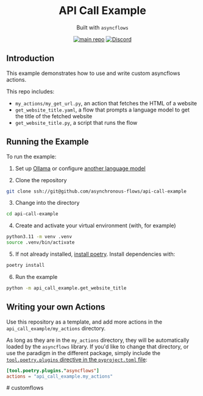 <div align="center">
<h1>
API Call Example
</h1>

Built with `asyncflows`

[![main repo](https://img.shields.io/badge/main_repo-1f425f)](https://github.com/asynchronous-flows/asyncflows)
[![Discord](https://img.shields.io/badge/discord-7289da)](https://discord.gg/AGZ6GrcJCh)

</div>

## Introduction

This example demonstrates how to use and write custom asyncflows actions.  

This repo includes:
- `my_actions/my_get_url.py`, an action that fetches the HTML of a website
- `get_website_title.yaml`, a flow that prompts a language model to get the title of the fetched website
- `get_website_title.py`, a script that runs the flow

## Running the Example

To run the example:

1. Set up [Ollama](https://github.com/asynchronous-flows/asyncflows#setting-up-ollama-for-local-inference) or configure [another language model](https://github.com/asynchronous-flows/asyncflows#using-any-language-model)  

2. Clone the repository

```bash
git clone ssh://git@github.com/asynchronous-flows/api-call-example
```

3. Change into the directory

```bash
cd api-call-example
```

4. Create and activate your virtual environment (with, for example)

```bash
python3.11 -m venv .venv
source .venv/bin/activate
```

5. If not already installed, [install poetry](https://python-poetry.org/docs/#installation). Install dependencies with:

```bash
poetry install
```

6. Run the example

```bash
python -m api_call_example.get_website_title
```

## Writing your own Actions

Use this repository as a template, and add more actions in the `api_call_example/my_actions` directory.

As long as they are in the `my_actions` directory, they will be automatically loaded by the `asyncflows` library.
If you'd like to change that directory, or use the paradigm in the different package,
simply include the [`tool.poetry.plugins` directive in the `pyproject.toml` file](https://github.com/asynchronous-flows/api-call-example/blob/main/pyproject.toml#L20):

```toml
[tool.poetry.plugins."asyncflows"]
actions = "api_call_example.my_actions"
```
#   c u s t o m f l o w s  
 